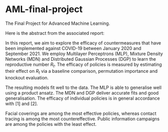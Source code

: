 # AML-final-project
The Final Project for Advanced Machine Learning.

Here is the abstract from the associated report:

In this report, we aim to explore the efficacy of countermeasures that have been implemented against COVID-19 between January 2020 and September 2021. We employ Multilayer Perceptrons (MLP), Mixture Density Networks (MDN) and Distributed Gaussian Processes (DGP) to learn the reproductive number $R_t$. The efficacy of policies is measured by estimating their effect on $R_t$ via a baseline comparison, permutation importance and knockout evaluation.

The resulting models fit well to the data. The MLP is able to generalise well using a product ansatz. The MDN and DGP deliver accurate fits and good generalisation. The efficacy of individual policies is in general accordance with [1] and [2].

Facial coverings are among the most effective policies, whereas contact tracing is among the most countereffective. Public information campaigns are among the policies with the least effect.
